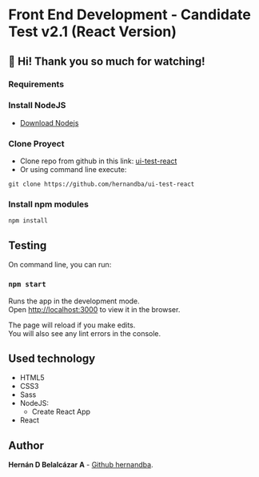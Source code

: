 Front End Development - Candidate Test v2.1 (React Version)
==================================================

👋 Hi! Thank you so much for watching!
--------------------------------------------------

### Requirements

### Install NodeJS
  - [Download Nodejs](https://nodejs.org/en/download/)

### Clone Proyect
* Clone repo from github in this link: [ui-test-react](https://github.com/hernandba/ui-test-react)
* Or using command line execute:
```
git clone https://github.com/hernandba/ui-test-react
```

### Install npm modules
```
npm install
```

## Testing
On command line, you can run:

### `npm start`

Runs the app in the development mode.\
Open [http://localhost:3000](http://localhost:3000) to view it in the browser.

The page will reload if you make edits.\
You will also see any lint errors in the console.

## Used technology
* HTML5
* CSS3
* Sass
* NodeJS:
    * Create React App
* React

## Author
**Hernán D Belalcázar A** - [Github hernandba](https://github.com/hernandba).